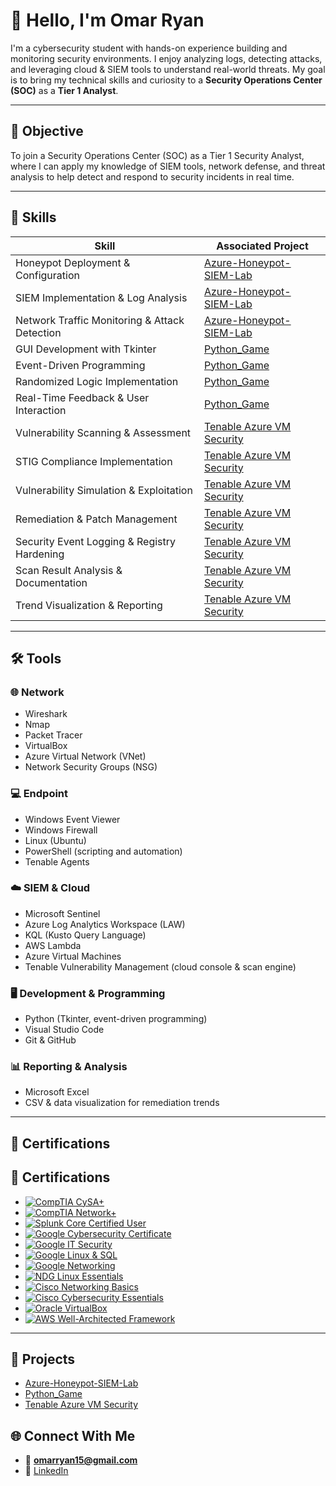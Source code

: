 # 👋 Hello, I'm Omar Ryan

I'm a cybersecurity student with hands-on experience building and monitoring security environments. I enjoy analyzing logs, detecting attacks, and leveraging cloud & SIEM tools to understand real-world threats. My goal is to bring my technical skills and curiosity to a **Security Operations Center (SOC)** as a **Tier 1 Analyst**.

---

## 🎯 Objective
To join a Security Operations Center (SOC) as a Tier 1 Security Analyst, where I can apply my knowledge of SIEM tools, network defense, and threat analysis to help detect and respond to security incidents in real time.

---

## 🧠 Skills

| Skill | Associated Project |
|-------|------------------|
| Honeypot Deployment & Configuration | <a href="https://github.com/ZOrroryan/Azure-Honeypot-SIEM-Lab">Azure-Honeypot-SIEM-Lab</a> |
| SIEM Implementation & Log Analysis | <a href="https://github.com/ZOrroryan/Azure-Honeypot-SIEM-Lab">Azure-Honeypot-SIEM-Lab</a> |
| Network Traffic Monitoring & Attack Detection | <a href="https://github.com/ZOrroryan/Azure-Honeypot-SIEM-Lab">Azure-Honeypot-SIEM-Lab</a> |
| GUI Development with Tkinter | <a href="https://github.com/ZOrroryan/Python_Game">Python_Game</a> |
| Event-Driven Programming | <a href="https://github.com/ZOrroryan/Python_Game">Python_Game</a> |
| Randomized Logic Implementation | <a href="https://github.com/ZOrroryan/Python_Game">Python_Game</a> |
| Real-Time Feedback & User Interaction | <a href="https://github.com/ZOrroryan/Python_Game">Python_Game</a> |
| Vulnerability Scanning & Assessment | <a href="https://github.com/ZOrroryan/tenable-azure-vm-security">Tenable Azure VM Security</a> |
| STIG Compliance Implementation | <a href="https://github.com/ZOrroryan/tenable-azure-vm-security">Tenable Azure VM Security</a> |
| Vulnerability Simulation & Exploitation | <a href="https://github.com/ZOrroryan/tenable-azure-vm-security">Tenable Azure VM Security</a> |
| Remediation & Patch Management | <a href="https://github.com/ZOrroryan/tenable-azure-vm-security">Tenable Azure VM Security</a> |
| Security Event Logging & Registry Hardening | <a href="https://github.com/ZOrroryan/tenable-azure-vm-security">Tenable Azure VM Security</a> |
| Scan Result Analysis & Documentation | <a href="https://github.com/ZOrroryan/tenable-azure-vm-security">Tenable Azure VM Security</a> |
| Trend Visualization & Reporting | <a href="https://github.com/ZOrroryan/tenable-azure-vm-security">Tenable Azure VM Security</a> |


---

## 🛠️ Tools

### 🌐 Network
- Wireshark  
- Nmap  
- Packet Tracer  
- VirtualBox  
- Azure Virtual Network (VNet)  
- Network Security Groups (NSG)

### 💻 Endpoint
- Windows Event Viewer  
- Windows Firewall  
- Linux (Ubuntu)  
- PowerShell (scripting and automation)  
- Tenable Agents  

### ☁️ SIEM & Cloud
- Microsoft Sentinel  
- Azure Log Analytics Workspace (LAW)  
- KQL (Kusto Query Language)  
- AWS Lambda  
- Azure Virtual Machines  
- Tenable Vulnerability Management (cloud console & scan engine)  

### 🖥️ Development & Programming
- Python (Tkinter, event-driven programming)  
- Visual Studio Code  
- Git & GitHub  

### 📊 Reporting & Analysis
- Microsoft Excel  
- CSV & data visualization for remediation trends  

---

## 📜 Certifications
## 📜 Certifications

- [![CompTIA CySA+](https://img.shields.io/badge/CompTIA-CySA%2B-red?style=for-the-badge&logo=comptia)](https://www.comptia.org/certifications/cybersecurity-analyst)
- [![CompTIA Network+](https://img.shields.io/badge/CompTIA-Network%2B-red?style=for-the-badge&logo=comptia)](https://www.comptia.org/certifications/network)
- [![Splunk Core Certified User](https://img.shields.io/badge/Splunk-Core%20Certified%20User-0A0A0A?style=for-the-badge&logo=splunk)](https://www.splunk.com/en_us/training.html)
- [![Google Cybersecurity Certificate](https://img.shields.io/badge/Google-Cybersecurity%20Certificate-4285F4?style=for-the-badge&logo=google)](https://grow.google/certificates/cybersecurity/)
- [![Google IT Security](https://img.shields.io/badge/Google-IT%20Security-4285F4?style=for-the-badge&logo=google)](#)
- [![Google Linux & SQL](https://img.shields.io/badge/Google-Linux%20%26%20SQL-4285F4?style=for-the-badge&logo=google)](https://coursera.org/verify/YWBBA7F46FG5)
- [![Google Networking](https://img.shields.io/badge/Google-Networking-4285F4?style=for-the-badge&logo=google)](#)
- [![NDG Linux Essentials](https://img.shields.io/badge/NDG-Linux%20Essentials-2E8B57?style=for-the-badge&logo=linux)](#)
- [![Cisco Networking Basics](https://img.shields.io/badge/Cisco-Networking%20Basics-1BA0D7?style=for-the-badge&logo=cisco)](#)
- [![Cisco Cybersecurity Essentials](https://img.shields.io/badge/Cisco-Cybersecurity%20Essentials-1BA0D7?style=for-the-badge&logo=cisco)](#)
- [![Oracle VirtualBox](https://img.shields.io/badge/Oracle-VirtualBox-orange?style=for-the-badge&logo=virtualbox)](#)
- [![AWS Well-Architected Framework](https://img.shields.io/badge/AWS-Well%20Architected%20Framework-FF9900?style=for-the-badge&logo=amazon-aws)](#)

---

## 🧪 Projects

- <a href="https://github.com/ZOrroryan/Azure-Honeypot-SIEM-Lab">Azure-Honeypot-SIEM-Lab</a>  
- <a href="https://github.com/ZOrroryan/Python_Game">Python_Game</a>  
- <a href="https://github.com/ZOrroryan/tenable-azure-vm-security">Tenable Azure VM Security</a>  

## 🌐 Connect With Me
- 📧 **omarryan15@gmail.com**  
- 💼 [LinkedIn](https://www.linkedin.com/in/omar-ryan-64547a224/)
